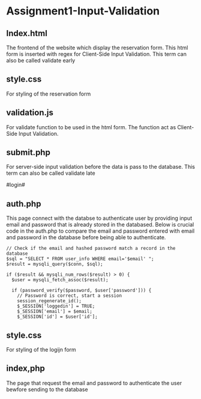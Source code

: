 # Assignment1-Input-Validation


## Index.html ##
The frontend of the website which display the reservation form. This html form is inserted with regex for Client-Side Input Validation. This term can also be called validate early

## style.css ##
For styling of the reservation form

## validation.js ##
For validate function to be used in the html form. The function act as Client-Side Input Validation.

## submit.php ##

For server-side input validation before the data is pass to the database. This term can also be called validate late



#login#

## auth.php ##
This page connect with the databse to authenticate user by providing input email and password that is already stored in the databased. Below is crucial code in the auth.php to compare the email and password entered  with email and password in the database before being able to authenticate.

    // Check if the email and hashed password match a record in the database
    $sql = "SELECT * FROM user_info WHERE email='$email' ";
    $result = mysqli_query($conn, $sql);
  
    if ($result && mysqli_num_rows($result) > 0) {
      $user = mysqli_fetch_assoc($result);
  
      if (password_verify($password, $user['password'])) {
        // Password is correct, start a session
        session_regenerate_id();
        $_SESSION['loggedin'] = TRUE;
        $_SESSION['email'] = $email;
        $_SESSION['id'] = $user['id'];
        

## style.css ##
For styling of the logijn form

## index,php ##
The page that request the email and password to authenticate the user bewfore sending to the database
